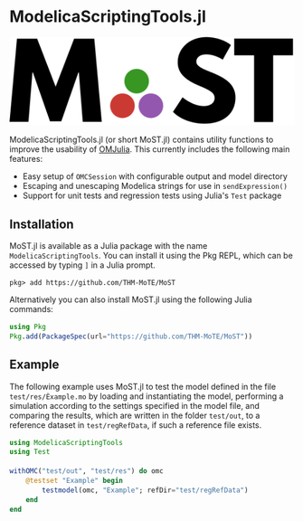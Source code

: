 # ModelicaScriptingTools.jl

![MoST.jl](docs/src/assets/logo.svg)

ModelicaScriptingTools.jl (or short MoST.jl) contains utility functions to improve the usability of [OMJulia](https://github.com/OpenModelica/OMJulia.jl).
This currently includes the following main features:

* Easy setup of `OMCSession` with configurable output and model directory
* Escaping and unescaping Modelica strings for use in `sendExpression()`
* Support for unit tests and regression tests using Julia's `Test` package

## Installation

MoST.jl is available as a Julia package with the name `ModelicaScriptingTools`.
You can install it using the Pkg REPL, which can be accessed by typing `]` in a Julia prompt.

```verbatim
pkg> add https://github.com/THM-MoTE/MoST
```

Alternatively you can also install MoST.jl using the following Julia commands:

```julia
using Pkg
Pkg.add(PackageSpec(url="https://github.com/THM-MoTE/MoST"))
```

## Example

The following example uses MoST.jl to test the model defined in the file `test/res/Èxample.mo` by loading and instantiating the model, performing a simulation according to the settings specified in the model file, and comparing the results, which are written in the folder `test/out`, to a reference dataset in `test/regRefData`, if such a reference file exists.

``` julia
using ModelicaScriptingTools
using Test

withOMC("test/out", "test/res") do omc
    @testset "Example" begin
        testmodel(omc, "Example"; refDir="test/regRefData")
    end
end
```
